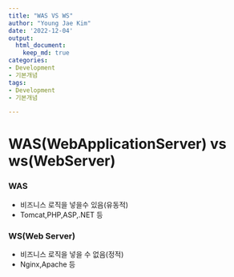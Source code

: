 ```yaml
---
title: "WAS VS WS"
author: "Young Jae Kim"
date: '2022-12-04'
output:
  html_document:
    keep_md: true
categories: 
- Development
- 기본개념
tags:
- Development
- 기본개념

---
```


# WAS(WebApplicationServer) vs ws(WebServer)

### WAS

- 비즈니스 로직을 넣을수 있음(유동적)
- Tomcat,PHP,ASP,.NET 등

### WS(Web Server)

- 비즈니스 로직을 넣을 수 없음(정적)
- Nginx,Apache 등